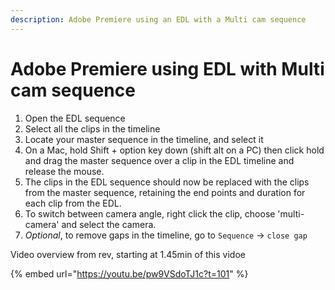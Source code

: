 ```yaml
---
description: Adobe Premiere using an EDL with a Multi cam sequence
---
```


# Adobe Premiere using EDL with Multi cam sequence

1. Open the EDL sequence 
2. Select all the clips in the timeline
3. Locate your master sequence in the timeline, and select it 
4. On a Mac, hold Shift + option key down \(shift alt on a PC\) then click hold and drag the master sequence over a clip in the EDL timeline and release the mouse. 
5. The clips in the EDL sequence should now be replaced with the clips from the master sequence, retaining the end points and duration for each clip from the EDL.
6. To switch between camera angle, right click the clip, choose 'multi-camera' and select the camera.
7. _Optional_, to remove gaps in the timeline, go to `Sequence` -&gt; `close gap`

Video overview from rev, starting at 1.45min of this vidoe

{% embed url="https://youtu.be/pw9VSdoTJ1c?t=101" %}

